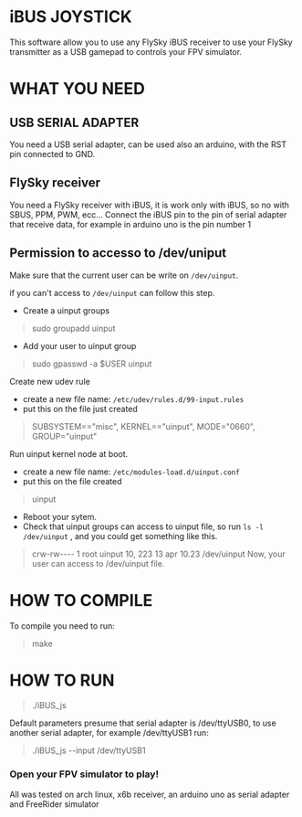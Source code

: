# iBUS JOYSTICK

This software allow you to use any FlySky iBUS receiver to use your FlySky transmitter as a USB gamepad to controls your FPV simulator.

# WHAT YOU NEED
## USB SERIAL ADAPTER
You need a USB serial adapter, can be used also an arduino, with the RST pin connected to GND.
## FlySky receiver
You need a FlySky receiver with iBUS, it is work only with iBUS, so no with SBUS, PPM, PWM, ecc...
Connect the iBUS pin to the pin of serial adapter that receive data, for example in arduino uno is the pin number 1

## Permission to accesso to /dev/uniput
Make sure that the current user can be write on `/dev/uinput`.

if you can't access to `/dev/uinput` can follow this step.
- Create a uinput groups
> sudo groupadd uinput
- Add your user to uinput group
> sudo gpasswd -a $USER uinput

Create new udev rule
- create a new file name: `/etc/udev/rules.d/99-input.rules`
- put this on the file just created
> SUBSYSTEM=="misc", KERNEL=="uinput", MODE="0660", GROUP="uinput"

Run uinput kernel node at boot.
- create a new file name: `/etc/modules-load.d/uinput.conf`
- put this on the file created
> uinput
- Reboot your sytem.
- Check that uinput groups can access to uinput file, so run `ls -l /dev/uinput` , and you could get something like this.
> crw-rw---- 1 root uinput 10, 223 13 apr 10.23 /dev/uinput
Now, your user can access to /dev/uinput file.

# HOW TO COMPILE
To compile you need to run:
> make
# HOW TO RUN
> ./iBUS_js

Default parameters presume that serial adapter is /dev/ttyUSB0, to use another serial adapter, for example /dev/ttyUSB1 run:
> ./iBUS_js --input /dev/ttyUSB1



### Open your FPV simulator to play!

All was tested on arch linux, x6b receiver, an arduino uno as serial adapter and FreeRider simulator
